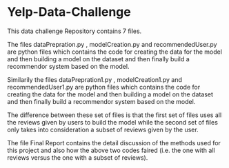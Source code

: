 # Yelp-Data-Challenge
This data challenge Repository contains 7 files.

The files dataPrepration.py , modelCreation.py and recommendedUser.py are python files which contains the code for creating the data for the model and then building a model on the dataset and then finally build a recommendor system based on the model. 

Similarily the files dataPrepration1.py , modelCreation1.py and recommendedUser1.py are python files which contains the code for creating the data for the model and then building a model on the dataset and then finally build a recommendor system based on the model. 

The difference between these set of files is that the first set of files uses all the reviews given by users to build the model while the second set of files only takes into consideration a subset of reviews given by the user.

The file Final Report contains the detail discussion of the methods used for this project and also how the above two codes faired (i.e. the one with all reviews versus the one with a subset of reviews).
